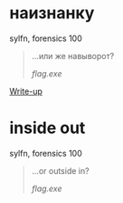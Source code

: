# наизнанку

sylfn, forensics 100

> ...или же навыворот?
>
> *flag.exe*

[Write-up](WRITEUP.md)

# inside out

sylfn, forensics 100

> ...or outside in?
>
> *flag.exe*
